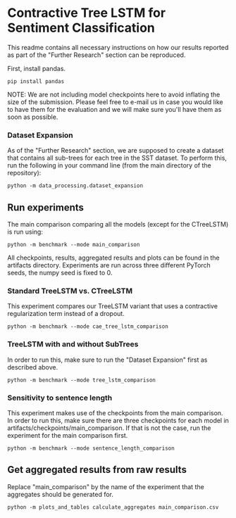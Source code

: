# Contractive Tree LSTM for Sentiment Classification
This readme contains all necessary instructions on how our results reported as part of the "Further Research" section can be reproduced.

First, install pandas.
```
pip install pandas
```
NOTE: We are not including model checkpoints here to avoid inflating the size of the submission. Please feel free to e-mail us in case you would like to have them for the evaluation and we will make sure you'll have them as soon as possible.

### Dataset Expansion
As of the "Further Research" section, we are supposed to create a dataset that contains all sub-trees for each tree in the SST dataset. To perform this, run the following in your command line (from the main directory of the repository):
```
python -m data_processing.dataset_expansion
```


## Run experiments
The main comparison comparing all the models (except for the CTreeLSTM) is run using:
```
python -m benchmark --mode main_comparison
```
All checkpoints, results, aggregated results and plots can be found in the artifacts directory.
Experiments are run across three different PyTorch seeds, the numpy seed is fixed to 0.

### Standard TreeLSTM vs. CTreeLSTM
This experiment compares our TreeLSTM variant that uses a contractive regularization term instead of a dropout.
```
python -m benchmark --mode cae_tree_lstm_comparison
```

### TreeLSTM with and without SubTrees
In order to run this, make sure to run the "Dataset Expansion" first as described above.
```
python -m benchmark --mode tree_lstm_comparison
```


### Sensitivity to sentence length
This experiment makes use of the checkpoints from the main comparison. In order to run this, make sure there are three checkpoints for each model in artifacts/checkpoints/main_comparison. If that is not the case, run the experiment for the main comparison first.
```
python -m benchmark --mode sentence_length_comparison
```


## Get aggregated results from raw results
Replace "main_comparison" by the name of the experiment that the aggregates should be generated for.
```
python -m plots_and_tables calculate_aggregates main_comparison.csv

